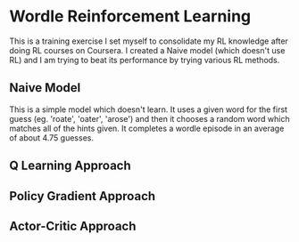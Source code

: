 # Wordle Reinforcement Learning

This is a training exercise I set myself to consolidate my RL knowledge after doing RL courses on Coursera.  I created a Naive model (which doesn't use RL) and I am trying to beat its performance by trying various RL methods.

## Naive Model

This is a simple model which doesn't learn.  It uses a given word for the first guess (eg. 'roate', 'oater', 'arose') and then it chooses a random word which matches all of the hints given.  It completes a wordle episode in an average of about 4.75 guesses.


## Q Learning Approach



## Policy Gradient Approach



## Actor-Critic Approach

